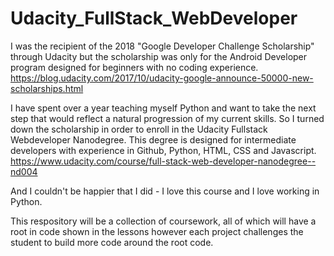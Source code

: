 # Udacity_FullStack_WebDeveloper

I was the recipient of the 2018 "Google Developer Challenge Scholarship" 
through Udacity but the scholarship was only for the Android Developer 
program designed for beginners with no coding experience.
https://blog.udacity.com/2017/10/udacity-google-announce-50000-new-scholarships.html

I have spent over a year teaching myself Python and want to take the 
next step that would reflect a natural progression of my current skills. 
So I turned down the scholarship in order to enroll in the Udacity Fullstack Webdeveloper
Nanodegree. This degree is designed for intermediate developers with experience in 
Github, Python, HTML, CSS and Javascript. 
https://www.udacity.com/course/full-stack-web-developer-nanodegree--nd004

And I couldn't be happier that I did - I love this course and I love working in Python.  

This respository will be a collection of coursework, all of which will have a root in 
code shown in the lessons however each project challenges the student to build more 
code around the root code. 
